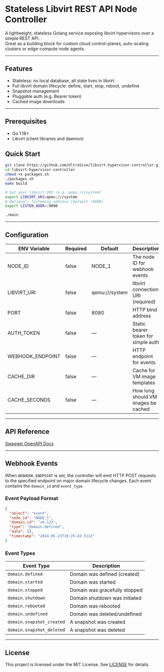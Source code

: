# Stateless Libvirt REST API Node Controller

A lightweight, stateless Golang service exposing libvirt hypervisors over a simple REST API.  
Great as a building block for custom cloud control-planes, auto-scaling clusters or edge-compute node agents.

---

## Features

- Stateless: no local database, all state lives in libvirt
- Full libvirt domain lifecycle: define, start, stop, reboot, undefine
- Snapshot management
- Pluggable auth (e.g. Bearer token)
- Cached image downloads

---

## Prerequisites

- Go 1.18+  
- Libvirt (client libraries and daemon)  

## Quick Start

```bash
git clone https://github.com/UltraSive/libvirt-hypervisor-controller.git
cd libvirt-hypervisor-controller
chmod +x packages.sh
./packages.sh
make build

# Set your libvirt URI (e.g. qemu:///system)
export LIBVIRT_URI=qemu:///system
# Optional: listening address (default :8080)
export LISTEN_ADDR=:9090

./main
```

---

## Configuration

| ENV Variable     | Required | Default        | Description                             |
|------------------|----------|----------------|-----------------------------------------|
| NODE_ID          | false    | NODE_1         | The node ID for webhook events          |
| LIBVIRT_URI      | false    | qemu:///system | libvirt connection URI (required)       |
| PORT             | false    | 8080           | HTTP bind address                       |
| AUTH_TOKEN       | false    | —              | Static bearer token for simple auth     |
| WEBHOOK_ENDPOINT | false    | —              | HTTP endpoint for events                |
| CACHE_DIR        | false    | —              | Cache for VM image templates            |
| CACHE_SECONDS    | false    | —              | How long should VM images be cached     |

---

## API Reference

[Swagger OpenAPI Docs](https://ultrasive.github.io/hypervisor-api-docs)

---

## Webhook Events
When `WEBHOOK_ENDPOINT` is set, the controller will emit HTTP POST requests to the specified endpoint on major domain lifecycle changes. Each event contains the `domain_id` and `event_type`.

### Event Payload Format

```json
{
  "object": "event",
  "node_id": "NODE_1",
  "domain_id": "vm-123",
  "type": "domain.defined",
  "data": {},
  "timestamp": "2024-05-23T18:25:43.511Z"
}
```

### Event Types

| Event Type                | Description                   |
|---------------------------|-------------------------------|
| `domain.defined`          | Domain was defined (created)  |
| `domain.started`          | Domain was started            |
| `domain.stopped`          | Domain was gracefully stopped |
| `domain.shutdown`         | Domain shutdown was initiated |
| `domain.rebooted`         | Domain was rebooted           |
| `domain.undefined`        | Domain was deleted/undefined  |
| `domain.snapshot_created` | A snapshot was created        |
| `domain.snapshot_deleted` | A snapshot was deleted        |

---

## License

This project is licensed under the MIT License. See [LICENSE](LICENSE) for details.
